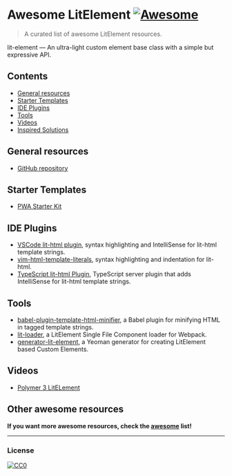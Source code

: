 # Awesome LitElement [![Awesome](https://cdn.rawgit.com/sindresorhus/awesome/d7305f38d29fed78fa85652e3a63e154dd8e8829/media/badge.svg)](https://github.com/sindresorhus/awesome)

> A curated list of awesome LitElement resources.

lit-element — An ultra-light custom element base class with a simple but expressive API.

## Contents

- [General resources](#general-resources)
- [Starter Templates](#starter-templates)
- [IDE Plugins](#ide-plugins)
- [Tools](#tools)
- [Videos](#videos)
- [Inspired Solutions](#inspired-solutions)

## General resources

- [GitHub repository](https://github.com/Polymer/lit-element)

## Starter Templates

- [PWA Starter Kit](https://github.com/Polymer/pwa-starter-kit)

## IDE Plugins

- [VSCode lit-html plugin](https://github.com/mjbvz/vscode-lit-html), syntax highlighting and IntelliSense for lit-html template strings.
- [vim-html-template-literals](https://github.com/jonsmithers/vim-html-template-literals), syntax highlighting and indentation for lit-html.
- [TypeScript lit-html Plugin](https://github.com/Microsoft/typescript-lit-html-plugin), TypeScript server plugin that adds IntelliSense for lit-html template strings.

## Tools

- [babel-plugin-template-html-minifier](https://github.com/goto-bus-stop/babel-plugin-template-html-minifier), a Babel plugin for minifying
  HTML in tagged template strings.
- [lit-loader](https://github.com/PolymerX/lit-loader), a LitElement Single File Component loader for Webpack.
- [generator-lit-element](https://github.com/sebs/generator-lit-element), a Yeoman generator for creating LitElement based Custom Elements.

## Videos

- [Polymer 3 LitELement](https://www.youtube.com/watch?v=zkesYlgBMSw&t=710s)

## Other awesome resources

**If you want more awesome resources, check the [awesome](https://github.com/sindresorhus/awesome) list!**

---

### License

[![CC0](http://i.creativecommons.org/p/zero/1.0/88x31.png)](http://creativecommons.org/publicdomain/zero/1.0/)
